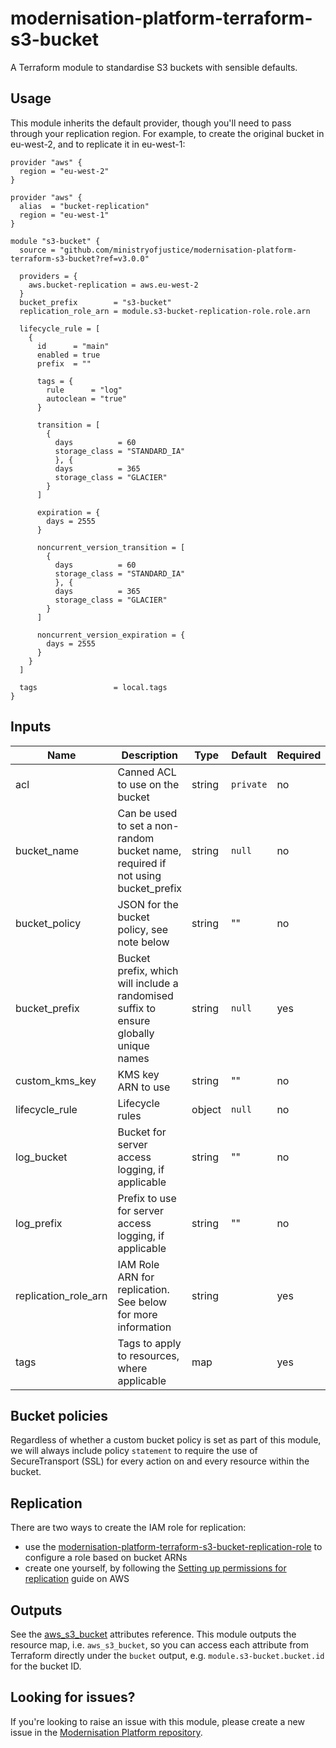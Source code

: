 # modernisation-platform-terraform-s3-bucket

A Terraform module to standardise S3 buckets with sensible defaults.

## Usage

This module inherits the default provider, though you'll need to pass through your replication region. For example, to create the original bucket in eu-west-2, and to replicate it in eu-west-1:

```
provider "aws" {
  region = "eu-west-2"
}

provider "aws" {
  alias  = "bucket-replication"
  region = "eu-west-1"
}

module "s3-bucket" {
  source = "github.com/ministryofjustice/modernisation-platform-terraform-s3-bucket?ref=v3.0.0"

  providers = {
    aws.bucket-replication = aws.eu-west-2
  }
  bucket_prefix        = "s3-bucket"
  replication_role_arn = module.s3-bucket-replication-role.role.arn

  lifecycle_rule = [
    {
      id      = "main"
      enabled = true
      prefix  = ""

      tags = {
        rule      = "log"
        autoclean = "true"
      }

      transition = [
        {
          days          = 60
          storage_class = "STANDARD_IA"
          }, {
          days          = 365
          storage_class = "GLACIER"
        }
      ]

      expiration = {
        days = 2555
      }

      noncurrent_version_transition = [
        {
          days          = 60
          storage_class = "STANDARD_IA"
          }, {
          days          = 365
          storage_class = "GLACIER"
        }
      ]

      noncurrent_version_expiration = {
        days = 2555
      }
    }
  ]

  tags                 = local.tags
}
```

## Inputs

| Name                   | Description                                                                           | Type    | Default   | Required |
|------------------------|---------------------------------------------------------------------------------------|---------|-----------|----------|
| acl                    | Canned ACL to use on the bucket                                                       | string  | `private` | no       |
| bucket_name            | Can be used to set a non-random bucket name, required if not using bucket_prefix      | string  | `null`    | no       |
| bucket_policy          | JSON for the bucket policy, see note below                                            | string  | ""        | no       |
| bucket_prefix          | Bucket prefix, which will include a randomised suffix to ensure globally unique names | string  | `null`    | yes      |
| custom_kms_key         | KMS key ARN to use                                                                    | string  | ""        | no       |
| lifecycle_rule         | Lifecycle rules                                                                       | object  | `null`    | no       |
| log_bucket             | Bucket for server access logging, if applicable                                       | string  | ""        | no       |
| log_prefix             | Prefix to use for server access logging, if applicable                                | string  | ""        | no       |
| replication_role_arn   | IAM Role ARN for replication. See below for more information                          | string  |           | yes      |
| tags                   | Tags to apply to resources, where applicable                                          | map     |           | yes      |

## Bucket policies
Regardless of whether a custom bucket policy is set as part of this module, we will always include policy `statement` to require the use of SecureTransport (SSL) for every action on and every resource within the bucket.

## Replication
There are two ways to create the IAM role for replication:
- use the [modernisation-platform-terraform-s3-bucket-replication-role](https://github.com/ministryofjustice/modernisation-platform-terraform-s3-bucket-replication-role) to configure a role based on bucket ARNs
- create one yourself, by following the [Setting up permissions for replication](https://docs.aws.amazon.com/AmazonS3/latest/dev/setting-repl-config-perm-overview.html) guide on AWS

## Outputs
See the [aws_s3_bucket](https://registry.terraform.io/providers/hashicorp/aws/latest/docs/resources/s3_bucket#attributes-reference) attributes reference. This module outputs the resource map, i.e. `aws_s3_bucket`, so you can access each attribute from Terraform directly under the `bucket` output, e.g. `module.s3-bucket.bucket.id` for the bucket ID.

## Looking for issues?
If you're looking to raise an issue with this module, please create a new issue in the [Modernisation Platform repository](https://github.com/ministryofjustice/modernisation-platform/issues).
